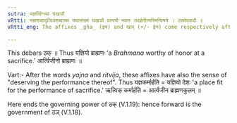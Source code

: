 ```yaml
---
sutra: यज्ञर्त्विग्भ्यां घखञौ
vRtti: यज्ञशब्दादृत्विक्शब्दाच्च यथासंख्यं घखञौ प्रत्ययौ भवतः तदर्हतीत्यस्मिन्विषये । ठकोपवादौ ॥
vRtti_eng: The affixes _gha_ (इय) and खञ् (+/- ईन) come respectively after the words _yajna_ and _ritvija_, in the sense of 'deserving that.'

---
```

This debars ठक् ॥ Thus यज्ञियो ब्राह्मणः 'a _Brahmana_ worthy of honor at a sacrifice.' आर्त्विजीनो ब्राह्मणः ॥

Vart:- After the words _yajna_ and _ritvija_, these affixes have also the sense of "deserving the performance thereof". Thus यज्ञकर्मार्हति = यज्ञियो देशः 'a place fit for the performance of sacrifice.' ऋत्विक् कर्मार्हति = आर्त्वजीन ब्राह्मणकुलम् ॥

Here ends the governing power of ठक् (V.1.19): hence forward is the government of ठञ् (V.1.18).